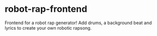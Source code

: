 # robot-rap-frontend
Frontend for a robot rap generator! Add drums, a background beat and lyrics to create your own robotic rapsong.
